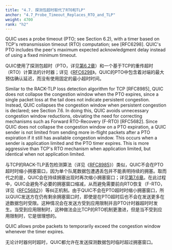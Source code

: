 ```yaml
---
title: "4.7. 探测包超时取代了RTO和TLP"
anchor: "4.7_Probe_Timeout_Replaces_RTO_and_TLP"
weight: 4700
rank: "h2"
---
```


QUIC uses a probe timeout (PTO; see Section 6.2), with a timer based on TCP's retransmission timeout (RTO) computation; see [RFC6298]. QUIC's PTO includes the peer's maximum expected acknowledgment delay instead of using a fixed minimum timeout.

QUIC使用了探测包超时（PTO，详见[第6.2章]()）和一个基于TCP的重传超时（RTO）计算法的计时器；详见《[RFC6298]()》。QUIC的PTO中包含着对端的最大预估确认延迟，而没有使用固定的最小超时时间。

Similar to the RACK-TLP loss detection algorithm for TCP [RFC8985], QUIC does not collapse the congestion window when the PTO expires, since a single packet loss at the tail does not indicate persistent congestion. Instead, QUIC collapses the congestion window when persistent congestion is declared; see Section 7.6. In doing this, QUIC avoids unnecessary congestion window reductions, obviating the need for correcting mechanisms such as Forward RTO-Recovery (F-RTO) [RFC5682]. Since QUIC does not collapse the congestion window on a PTO expiration, a QUIC sender is not limited from sending more in-flight packets after a PTO expiration if it still has available congestion window. This occurs when a sender is application limited and the PTO timer expires. This is more aggressive than TCP's RTO mechanism when application limited, but identical when not application limited.

与TCP的RACK-TLP丢包检测算法（详见《[RFC8985]()》）类似，QUIC不会在PTO超时时缩小拥塞窗口，因为单个队尾数据包遭遇丢包并不能表明持续的拥塞。取而代之的是，QUIC会在持续拥塞出现时再次缩小拥塞窗口；详见[第7.6章]()。在此过程中，QUIC会避免不必要的拥塞窗口缩减，从而避免需要前向RTO恢复（F-RTO，详见《[RFC5682]()》）等纠正机制。由于QUIC不会在PTO超时时缩小拥塞窗口，所以QUIC发送方在仍有剩余拥塞窗口时，即使是在PTO超时后也不会在发送更多在途数据包时受限。这种情况会在发送方受到应用限制并且PTO计时器超时时发生。当受到应用限制时，这种做法会比TCP的RTO机制更激进，但是当不受到应用限制时，它是很理想的。

QUIC allows probe packets to temporarily exceed the congestion window whenever the timer expires.

无论计时器何时超时，QUIC都允许在发送探测数据包时临时超过拥塞窗口。

